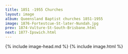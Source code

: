 ```yaml
---
title: 1851 -1955 Churches
layout: image
album: Queensland Baptist churches 1851-1955
image: 1876-Fortestcue-St-later-Nundah.jpg
prev: 1874-Vulture-St-South-Brisbane.html
next: 1877-Ipswich.html
---
```

 {% include image-head.md %}
{% include image.html %}